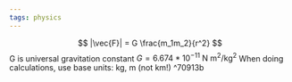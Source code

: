 ```yaml
---
tags: physics
---
```

$$
|\vec{F}| = G \frac{m_1m_2}{r^2}
$$
G is universal gravitation constant $G=6.674*10^{-11}\text{ N m}^2/\text{kg}^2$
When doing calculations, use base units: kg, m (not km!) ^70913b